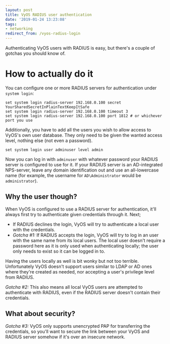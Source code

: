 ```yaml
---
layout: post
title: VyOS RADIUS user authentication
date: '2019-01-24 13:23:08'
tags:
- networking
redirect_from: /vyos-radius-login
---
```


Authenticating VyOS users with RADIUS is easy, but there's a couple of gotchas you should know of.

# How to actually do it

You can configure one or more RADIUS servers for authentication under `system login`:

    set system login radius-server 192.168.0.100 secret YourSharedSecretInPlainTextKeepItSafe
    set system login radius-server 192.168.0.100 timeout 3
    set system login radius-server 192.168.0.100 port 1812 # or whichever port you use

Additionally, you have to add all the users you wish to allow access to VyOS's own user database. They only need to be given the wanted access level, nothing else (not even a password).

    set system login user adminuser level admin

Now you can log in with `adminuser` with whatever password your RADIUS server is configured to use for it. If your RADIUS server is an AD-integrated NPS-server, leave any domain identification out and use an all-lowercase name (for example, the username for `AD\Administrator` would be `administrator`).

## Why the user though?

When VyOS is configured to use a RADIUS server for authentication, it'll always first try to authenticate given credentials through it. Next;

- If RADIUS declines the login, VyOS will try to authenticate a local user with the credentials.
- _Gotcha #1:_ If RADIUS accepts the login, VyOS will try to log in an user with the same name from its local users. The local user doesn't require a password here as it is only used when authenticating locally; the user only needs to exist so it can be logged in to.

Having the users locally as well is bit wonky but not too terrible. Unfortunately VyOS doesn't support users similar to LDAP or AD ones where they're created as needed, nor accepting a user's privilege level from RADIUS.

_Gotcha #2:_ This also means all local VyOS users are attempted to authenticate with RADIUS, even if the RADIUS server doesn't contain their credentials.

## What about security?

_Gotcha #3:_ VyOS only supports unencrypted PAP for transferring the credentials, so you'll want to secure the link between your VyOS and RADIUS server somehow if it's over an insecure network.

